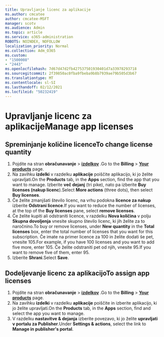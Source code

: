 ```yaml
---
title: Upravljanje licenc za aplikacije
ms.author: cmcatee
author: cmcatee-MSFT
manager: scotv
ms.audience: Admin
ms.topic: article
ms.service: o365-administration
ROBOTS: NOINDEX, NOFOLLOW
localization_priority: Normal
ms.collection: Adm_O365
ms.custom:
- "1500008"
- "2443"
ms.openlocfilehash: 7d67d47d2fb427537501930401d7a33978293718
ms.sourcegitcommit: 2f39850ac0fba9fbeba9b8b7939ae79b505d3b67
ms.translationtype: MT
ms.contentlocale: sl-SI
ms.lasthandoff: 02/12/2021
ms.locfileid: "50232419"
---
```

# <a name="manage-app-licenses"></a><span data-ttu-id="cc470-102">Upravljanje licenc za aplikacije</span><span class="sxs-lookup"><span data-stu-id="cc470-102">Manage app licenses</span></span>

## <a name="to-change-license-quantity"></a><span data-ttu-id="cc470-103">Spreminjanje količine licence</span><span class="sxs-lookup"><span data-stu-id="cc470-103">To change license quantity</span></span>

1. <span data-ttu-id="cc470-104">Pojdite na stran **obračunavanje**  >  **[izdelkov](https://go.microsoft.com/fwlink/p/?linkid=842054)** .</span><span class="sxs-lookup"><span data-stu-id="cc470-104">Go to the **Billing** > **[Your products](https://go.microsoft.com/fwlink/p/?linkid=842054)** page.</span></span>
2. <span data-ttu-id="cc470-105">Na zavihku **izdelki** v razdelku **aplikacije** poiščite aplikacijo, ki jo želite upravljati.</span><span class="sxs-lookup"><span data-stu-id="cc470-105">On the **Products** tab, in the **Apps** section, find the app that you want to manage.</span></span> <span data-ttu-id="cc470-106">Izberite **več dejanj** (tri pike), nato pa izberite **Buy licenses (nakup licenc**).</span><span class="sxs-lookup"><span data-stu-id="cc470-106">Select **More actions** (three dots), then select **Buy licenses**.</span></span>
3. <span data-ttu-id="cc470-107">Če želite zmanjšati število licenc, na vrhu podokna **licence za nakup** izberite **Odstrani licence**.</span><span class="sxs-lookup"><span data-stu-id="cc470-107">If you want to reduce the number of licenses, at the top of the **Buy licenses** pane, select **remove licenses**.</span></span>
4. <span data-ttu-id="cc470-108">Če želite kupiti ali odstraniti licence, v razdelku **Nova količina** v polju **Skupna dovoljenja** vnesite skupno število licenc, ki jih želite za to naročnino.</span><span class="sxs-lookup"><span data-stu-id="cc470-108">To buy or remove licenses, under **New quantity** in the **Total licenses** box, enter the total number of licenses that you want for this subscription.</span></span> <span data-ttu-id="cc470-109">Če imate na primer licence za 100 in želite dodati še pet, vnesite 105.</span><span class="sxs-lookup"><span data-stu-id="cc470-109">For example, if you have 100 licenses and you want to add five more, enter 105.</span></span> <span data-ttu-id="cc470-110">Če želite odstraniti pet od njih, vnesite 95.</span><span class="sxs-lookup"><span data-stu-id="cc470-110">If you want to remove five of them, enter 95.</span></span>
5. <span data-ttu-id="cc470-111">Izberite **Shrani**.</span><span class="sxs-lookup"><span data-stu-id="cc470-111">Select **Save**.</span></span>

## <a name="to-assign-app-licenses"></a><span data-ttu-id="cc470-112">Dodeljevanje licenc za aplikacijo</span><span class="sxs-lookup"><span data-stu-id="cc470-112">To assign app licenses</span></span>

1. <span data-ttu-id="cc470-113">Pojdite na stran **obračunavanje**  >  **[izdelkov](https://go.microsoft.com/fwlink/p/?linkid=842054)** .</span><span class="sxs-lookup"><span data-stu-id="cc470-113">Go to the **Billing** > **[Your products](https://go.microsoft.com/fwlink/p/?linkid=842054)** page.</span></span>
2. <span data-ttu-id="cc470-114">Na zavihku **izdelki** v razdelku **aplikacije** poiščite in izberite aplikacijo, ki jo želite upravljati.</span><span class="sxs-lookup"><span data-stu-id="cc470-114">On the **Products** tab, in the **Apps** section, find and select the app you want to manage.</span></span>
3. <span data-ttu-id="cc470-115">V razdelku **nastavitve & dejanja** izberite povezavo, ki jo želite **upravljati v portalu za Publisher**.</span><span class="sxs-lookup"><span data-stu-id="cc470-115">Under **Settings & actions**, select the link to **Manage in publisher's portal**.</span></span>